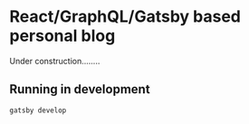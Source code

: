 # React/GraphQL/Gatsby based personal blog 
Under construction........

## Running in development
`gatsby develop`


